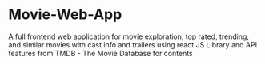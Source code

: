 # Movie-Web-App
A full frontend web application for movie exploration, top rated, trending, and similar movies with cast info and trailers using  react JS Library and API features from TMDB - The Movie Database for contents 
